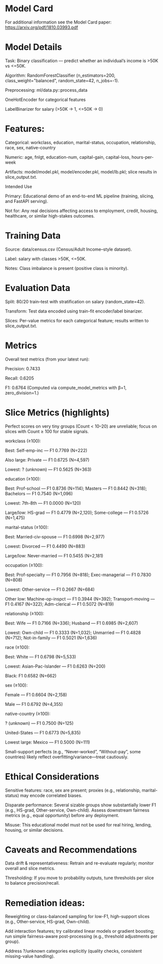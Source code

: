 ﻿# Model Card

For additional information see the Model Card paper: https://arxiv.org/pdf/1810.03993.pdf

# Model Details

Task: Binary classification — predict whether an individual’s income is >50K vs <=50K.

Algorithm: RandomForestClassifier (n_estimators=200, class_weight="balanced", random_state=42, n_jobs=-1).

Preprocessing: ml/data.py::process_data

OneHotEncoder for categorical features

LabelBinarizer for salary (>50K → 1, <=50K → 0)

# Features:

Categorical: workclass, education, marital-status, occupation, relationship, race, sex, native-country

Numeric: age, fnlgt, education-num, capital-gain, capital-loss, hours-per-week

Artifacts: model/model.pkl, model/encoder.pkl, model/lb.pkl; slice results in slice_output.txt.

Intended Use

Primary: Educational demo of an end-to-end ML pipeline (training, slicing, and FastAPI serving).

Not for: Any real decisions affecting access to employment, credit, housing, healthcare, or similar high-stakes outcomes.

# Training Data

Source: data/census.csv (Census/Adult Income–style dataset).

Label: salary with classes >50K, <=50K.

Notes: Class imbalance is present (positive class is minority).

# Evaluation Data

Split: 80/20 train–test with stratification on salary (random_state=42).

Transform: Test data encoded using train-fit encoder/label binarizer.

Slices: Per-value metrics for each categorical feature; results written to slice_output.txt.

# Metrics

Overall test metrics (from your latest run):

Precision: 0.7433

Recall: 0.6205

F1: 0.6764
(Computed via compute_model_metrics with β=1, zero_division=1.)

# Slice Metrics (highlights)

Perfect scores on very tiny groups (Count < 10–20) are unreliable; focus on slices with Count ≥ 100 for stable signals.

workclass (≥100):

Best: Self-emp-inc — F1 0.7769 (N=222)

Also large: Private — F1 0.6725 (N=4,597)

Lowest: ? (unknown) — F1 0.5625 (N=363)

education (≥100):

Best: Prof-school — F1 0.8736 (N=114); Masters — F1 0.8442 (N=318); Bachelors — F1 0.7540 (N=1,096)

Lowest: 7th-8th — F1 0.0000 (N=120)

Large/low: HS-grad — F1 0.4779 (N=2,120); Some-college — F1 0.5726 (N=1,475)

marital-status (≥100):

Best: Married-civ-spouse — F1 0.6998 (N=2,977)

Lowest: Divorced — F1 0.4490 (N=883)

Large/low: Never-married — F1 0.5455 (N=2,181)

occupation (≥100):

Best: Prof-specialty — F1 0.7956 (N=818); Exec-managerial — F1 0.7830 (N=808)

Lowest: Other-service — F1 0.2667 (N=684)

Other low: Machine-op-inspct — F1 0.3944 (N=392); Transport-moving — F1 0.4167 (N=322); Adm-clerical — F1 0.5072 (N=819)

relationship (≥100):

Best: Wife — F1 0.7166 (N=336); Husband — F1 0.6985 (N=2,607)

Lowest: Own-child — F1 0.3333 (N=1,032); Unmarried — F1 0.4828 (N=712); Not-in-family — F1 0.5021 (N=1,636)

race (≥100):

Best: White — F1 0.6798 (N=5,533)

Lowest: Asian-Pac-Islander — F1 0.6263 (N=200)

Black: F1 0.6582 (N=662)

sex (≥100):

Female — F1 0.6604 (N=2,158)

Male — F1 0.6792 (N=4,355)

native-country (≥100):

? (unknown) — F1 0.7500 (N=125)

United-States — F1 0.6773 (N=5,835)

Lowest large: Mexico — F1 0.5000 (N=111)

Small-support perfects (e.g., “Never-worked”, “Without-pay”, some countries) likely reflect overfitting/variance—treat cautiously.

# Ethical Considerations

Sensitive features: race, sex are present; proxies (e.g., relationship, marital-status) may encode correlated biases.

Disparate performance: Several sizable groups show substantially lower F1 (e.g., HS-grad, Other-service, Own-child). Assess downstream fairness metrics (e.g., equal opportunity) before any deployment.

Misuse: This educational model must not be used for real hiring, lending, housing, or similar decisions.

# Caveats and Recommendations

Data drift & representativeness: Retrain and re-evaluate regularly; monitor overall and slice metrics.

Thresholding: If you move to probability outputs, tune thresholds per slice to balance precision/recall.

# Remediation ideas:

Reweighting or class-balanced sampling for low-F1, high-support slices (e.g., Other-service, HS-grad, Own-child).

Add interaction features; try calibrated linear models or gradient boosting; run simple fairness-aware post-processing (e.g., threshold adjustments per group).

Address ?/unknown categories explicitly (quality checks, consistent missing-value handling).